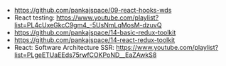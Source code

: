 - https://github.com/pankajspace/09-react-hooks-wds
- React testing: https://www.youtube.com/playlist?list=PL4cUxeGkcC9gm4_-5UsNmLqMosM-dzuvQ
- https://github.com/pankajspace/14-basic-redux-toolkit
- https://github.com/pankajspace/14-react-redux-toolkit
- React: Software Architecture SSR: https://www.youtube.com/playlist?list=PLgeETUaEEds75rwfCOKPoND__EaZAwkS8

